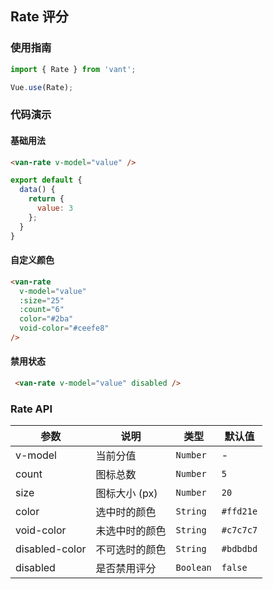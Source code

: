 ## Rate 评分

### 使用指南
``` javascript
import { Rate } from 'vant';

Vue.use(Rate);
```

### 代码演示

#### 基础用法

```html
<van-rate v-model="value" />
```

```javascript
export default {
  data() {
    return {
      value: 3
    };
  }
}
```

#### 自定义颜色

```html
<van-rate
  v-model="value"
  :size="25"
  :count="6"
  color="#2ba"
  void-color="#ceefe8"
/>
```

#### 禁用状态

```html
 <van-rate v-model="value" disabled />
```

### Rate API

| 参数 | 说明 | 类型 | 默认值 |
|-----------|-----------|-----------|-------------|
| v-model | 当前分值 | `Number` | - |
| count | 图标总数 | `Number` | `5` |
| size | 图标大小 (px) | `Number` | `20` |
| color | 选中时的颜色 | `String` | `#ffd21e`  |
| void-color | 未选中时的颜色 | `String` | `#c7c7c7` |
| disabled-color | 不可选时的颜色 | `String` | `#bdbdbd` | 
| disabled | 是否禁用评分 | `Boolean` | `false` |
